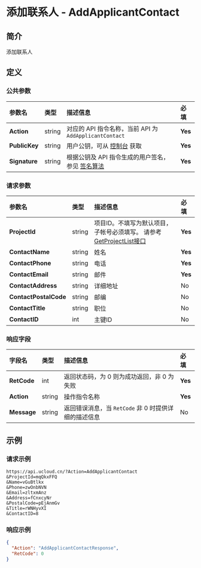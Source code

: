 # 添加联系人 - AddApplicantContact

## 简介

添加联系人









## 定义

### 公共参数

| 参数名 | 类型 | 描述信息 | 必填 |
|:---|:---|:---|:---|
| **Action**     | string  | 对应的 API 指令名称，当前 API 为 `AddApplicantContact`                        | **Yes** |
| **PublicKey**  | string  | 用户公钥，可从 [控制台](https://console.ucloud.cn/uapi/apikey) 获取                                             | **Yes** |
| **Signature**  | string  | 根据公钥及 API 指令生成的用户签名，参见 [签名算法](api/summary/signature.md)  | **Yes** |

### 请求参数

| 参数名 | 类型 | 描述信息 | 必填 |
|:---|:---|:---|:---|
| **ProjectId** | string | 项目ID。不填写为默认项目，子帐号必须填写。 请参考[GetProjectList接口](https://docs.ucloud.cn/api/summary/get_project_list) |**Yes**|
| **ContactName** | string | 姓名 |**Yes**|
| **ContactPhone** | string | 电话 |**Yes**|
| **ContactEmail** | string | 邮件 |**Yes**|
| **ContactAddress** | string | 详细地址 |No|
| **ContactPostalCode** | string | 邮编 |No|
| **ContactTitle** | string | 职位 |No|
| **ContactID** | int | 主键ID |No|

### 响应字段

| 字段名 | 类型 | 描述信息 | 必填 |
|:---|:---|:---|:---|
| **RetCode** | int | 返回状态码，为 0 则为成功返回，非 0 为失败 |**Yes**|
| **Action** | string | 操作指令名称 |**Yes**|
| **Message** | string | 返回错误消息，当 `RetCode` 非 0 时提供详细的描述信息 |No|




## 示例

### 请求示例
    
```
https://api.ucloud.cn/?Action=AddApplicantContact
&ProjectId=mqQkxFFQ
&Name=vGuBtlkx
&Phone=zwOnbNVN
&Email=zltxmAnz
&Address=fCnxcyNr
&PostalCode=pEjAnmGv
&Title=rWNHyvXI
&ContactID=8
```

### 响应示例
    
```json
{
  "Action": "AddApplicantContactResponse",
  "RetCode": 0
}
```





